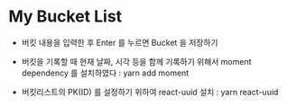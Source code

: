 # My Bucket List

- 버킷 내용을 입력한 후 Enter 를 누르면 Bucket 을 저장하기

- 버킷을 기록할 때 현재 날짜, 시각 등을 함께 기록하기 위해서 moment dependency 를 설치하였다 : yarn add moment

- 버킷리스트의 PK(ID) 를 설정하기 위하여 react-uuid 설치 : yarn react-uuid
